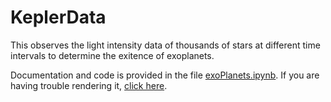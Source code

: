 # KeplerData
This observes the light intensity data of thousands of stars at different time intervals to determine the exitence of exoplanets.

Documentation and code is provided in the file [exoPlanets.ipynb](../master/exoPlanets.ipynb). If you are having trouble rendering it, [click here](https://nbviewer.jupyter.org/github/techshot25/KeplerData/blob/master/exoPlanets.ipynb).
